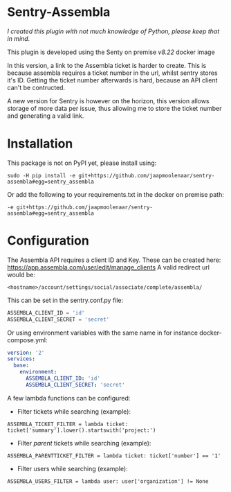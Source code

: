 Sentry-Assembla
===============
_I created this plugin with not much knowledge of Python, please keep that in 
mind._

This plugin is developed using the Senty on premise *v8.22* docker image

In this version, a link to the Assembla ticket is harder to create.
This is because assembla requires a ticket number in the url, whilst sentry
stores it's ID. Getting the ticket number afterwards is hard, because an API
client can't be contructed.

A new version for Sentry is however on the horizon, this version allows storage 
of more data per issue, thus allowing me to store the ticket number and 
generating a valid link.


Installation
============

This package is not on PyPI yet, please install using:

`sudo -H pip install -e git+https://github.com/jaapmoolenaar/sentry-assembla#egg=sentry_assembla`

Or add the following to your requirements.txt in the docker on premise path:

`-e git+https://github.com/jaapmoolenaar/sentry-assembla#egg=sentry_assembla`


Configuration
=============

The Assembla API requires a client ID and Key.
These can be created here: https://app.assembla.com/user/edit/manage_clients
A valid redirect url would be: 

`<hostname>/account/settings/social/associate/complete/assembla/`

This can be set in the sentry.conf.py file:

```python
ASSEMBLA_CLIENT_ID = 'id'
ASSEMBLA_CLIENT_SECRET = 'secret'
```

Or using environment variables with the same name in for instance docker-compose.yml:

```yml
version: '2'
services:
  base:
    environment:
      ASSEMBLA_CLIENT_ID: 'id'
      ASSEMBLA_CLIENT_SECRET: 'secret'
```

A few lambda functions can be configured:

- Filter tickets while searching (example):

`ASSEMBLA_TICKET_FILTER = lambda ticket: ticket['summary'].lower().startswith('project:')`

- Filter *parent* tickets while searching (example):

`ASSEMBLA_PARENTTICKET_FILTER = lambda ticket: ticket['number'] == '1'`

- Filter users while searching (example):

`ASSEMBLA_USERS_FILTER = lambda user: user['organization'] != None`